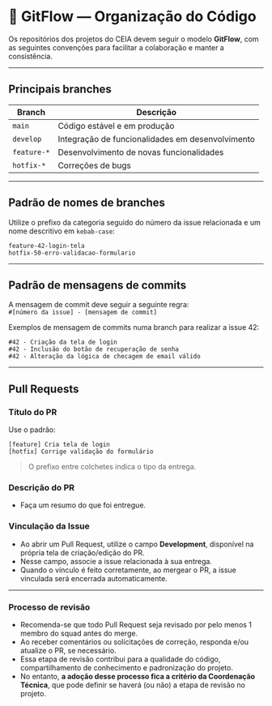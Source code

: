 # 📁 GitFlow — Organização do Código

Os repositórios dos projetos do CEIA devem seguir o modelo **GitFlow**, com as seguintes convenções para facilitar a colaboração e manter a consistência.

---

## Principais branches

| Branch        | Descrição                                             |
|---------------|--------------------------------------------------------|
| `main`        | Código estável e em produção                             |
| `develop`     | Integração de funcionalidades em desenvolvimento         |
| `feature-*`   | Desenvolvimento de novas funcionalidades                |
| `hotfix-*`    | Correções de bugs                                       |

---

## Padrão de nomes de branches

Utilize o prefixo da categoria seguido do número da issue relacionada e um nome descritivo em `kebab-case`:

```
feature-42-login-tela
hotfix-50-erro-validacao-formulario
```
---

## Padrão de mensagens de commits

A mensagem de commit deve seguir a seguinte regra: \
`#[número da issue] - [mensagem de commit]`

Exemplos de mensagem de commits numa branch para realizar a issue 42:

```
#42 - Criação da tela de login
#42 - Inclusão do botão de recuperação de senha
#42 - Alteração da lógica de checagem de email válido
```
---

## Pull Requests

### Título do PR

Use o padrão:

```
[feature] Cria tela de login
[hotfix] Corrige validação do formulário
```

> O prefixo entre colchetes indica o tipo da entrega.

### Descrição do PR

- Faça um resumo do que foi entregue.

### Vinculação da Issue

- Ao abrir um Pull Request, utilize o campo **Development**, disponível na própria tela de criação/edição do PR.
- Nesse campo, associe a issue relacionada à sua entrega.
- Quando o vínculo é feito corretamente, ao mergear o PR, a issue vinculada será encerrada automaticamente.
---

### Processo de revisão

- Recomenda-se que todo Pull Request seja revisado por pelo menos 1 membro do squad antes do merge.
- Ao receber comentários ou solicitações de correção, responda e/ou atualize o PR, se necessário.
- Essa etapa de revisão contribui para a qualidade do código, compartilhamento de conhecimento e padronização do projeto.
- No entanto, **a adoção desse processo fica a critério da Coordenação Técnica**, que pode definir se haverá (ou não) a etapa de revisão no projeto.
